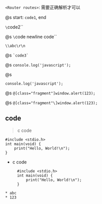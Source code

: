 `<Router routes>`: 需要正确解析才可以

@s
start: `code1`, end

`\`code2\``

@s
`\`code 
newline code\``

`\\abc\r\n`

@s
`` `code3` ``

@s
``
console.log('javascript');
``

@s
```
console.log('javascript');
```

@s
`@[class="fragment"]window.alert(123);`

@s
`@[class="fragment"\]window.alert(123);`

## code

> c code

    #include <stdio.h>
    int main(void) {
        print("Hello, World!\n");
    }

* c code

        #include <stdio.h>
        int main(void) {
            print("Hello, World!\n");
        }
    

```
* abc
* 123

